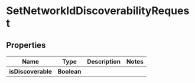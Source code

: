

# SetNetworkIdDiscoverabilityRequest


## Properties

| Name | Type | Description | Notes |
|------------ | ------------- | ------------- | -------------|
|**isDiscoverable** | **Boolean** |  |  |



